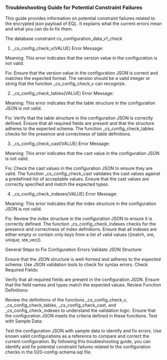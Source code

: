 ### Troubleshooting Guide for Potential Constraint Failures



This guide provides information on potential constraint failures related to the encrypted json payload of EQL.
It explains what the current errors mean and what you can do to fix them.


The database constraint cs_configuration_data_v1_check

1. _cs_config_check_v(VALUE)
Error Message:

Meaning: This error indicates that the version value in the configuration is not valid.

Fix: Ensure that the version value in the configuration JSON is correct and matches the expected format. The version should be a valid integer or string that the function _cs_config_check_v can recognize.

2. _cs_config_check_tables(VALUE)
Error Message:

Meaning: This error indicates that the table structure in the configuration JSON is not valid.

Fix: Verify that the table structure in the configuration JSON is correctly defined. Ensure that all required fields are present and that the structure adheres to the expected schema. The function _cs_config_check_tables checks for the presence and correctness of table definitions.

3. _cs_config_check_cast(VALUE)
Error Message:

Meaning: This error indicates that the cast value in the configuration JSON is not valid.

Fix: Check the cast values in the configuration JSON to ensure they are valid. The function _cs_config_check_cast validates the cast values against a predefined list of acceptable values. Ensure that the cast values are correctly specified and match the expected types.

4. _cs_config_check_indexes(VALUE)
Error Message:

Meaning: This error indicates that the index structure in the configuration JSON is not valid.

Fix: Review the index structure in the configuration JSON to ensure it is correctly defined. The function _cs_config_check_indexes checks for the presence and correctness of index definitions. Ensure that all indexes are either empty or contain only keys from a list of valid values ({match, ore, unique, ste_vec}).

General Steps to Fix Configuration Errors
Validate JSON Structure:

Ensure that the JSON structure is well-formed and adheres to the expected schema.
Use JSON validation tools to check for syntax errors.
Check Required Fields:

Verify that all required fields are present in the configuration JSON.
Ensure that the field names and types match the expected values.
Review Function Definitions:

Review the definitions of the functions _cs_config_check_v, _cs_config_check_tables, _cs_config_check_cast, and _cs_config_check_indexes to understand the validation logic.
Ensure that the configuration JSON meets the criteria defined in these functions.
Test with Sample Data:

Test the configuration JSON with sample data to identify and fix errors.
Use known valid configurations as a reference to compare and correct the current configuration.
By following this troubleshooting guide, you can identify and fix potential constraint failures related to the configuration checks in the 020-config-schema.sql file.